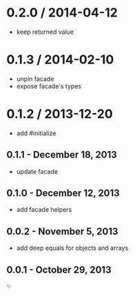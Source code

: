 
0.2.0 / 2014-04-12 
==================

 * keep returned value

0.1.3 / 2014-02-10
==================

 * unpin facade
 * expose facade's types

0.1.2 / 2013-12-20
==================

 * add #initialize

0.1.1 - December 18, 2013
-------------------------
 * update facade

0.1.0 - December 12, 2013
-------------------------
* add facade helpers

0.0.2 - November 5, 2013
------------------------
* add deep equals for objects and arrays

0.0.1 - October 29, 2013
------------------------
:sparkles:
